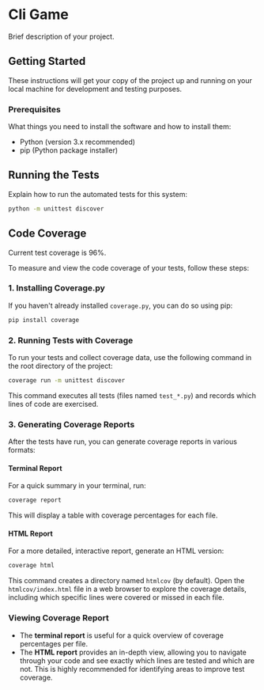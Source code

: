 
# Cli Game

Brief description of your project.

## Getting Started

These instructions will get your copy of the project up and running on your local machine for development and testing purposes.

### Prerequisites

What things you need to install the software and how to install them:

- Python (version 3.x recommended)
- pip (Python package installer)



## Running the Tests

Explain how to run the automated tests for this system:

```bash
python -m unittest discover
```

## Code Coverage

Current test coverage is 96%.

To measure and view the code coverage of your tests, follow these steps:

### 1. Installing Coverage.py

If you haven't already installed `coverage.py`, you can do so using pip:

```bash
pip install coverage
```

### 2. Running Tests with Coverage

To run your tests and collect coverage data, use the following command in the root directory of the project:

```bash
coverage run -m unittest discover
```
This command executes all tests (files named `test_*.py`) and records which lines of code are exercised.

### 3. Generating Coverage Reports

After the tests have run, you can generate coverage reports in various formats:

#### Terminal Report

For a quick summary in your terminal, run:

```bash
coverage report
```
This will display a table with coverage percentages for each file.

#### HTML Report

For a more detailed, interactive report, generate an HTML version:

```bash
coverage html
```
This command creates a directory named `htmlcov` (by default). Open the `htmlcov/index.html` file in a web browser to explore the coverage details, including which specific lines were covered or missed in each file.

### Viewing Coverage Report

- The **terminal report** is useful for a quick overview of coverage percentages per file.
- The **HTML report** provides an in-depth view, allowing you to navigate through your code and see exactly which lines are tested and which are not. This is highly recommended for identifying areas to improve test coverage.
